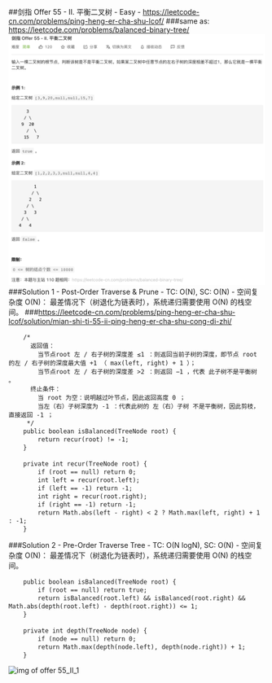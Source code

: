 ##剑指 Offer 55 - II. 平衡二叉树 - Easy - https://leetcode-cn.com/problems/ping-heng-er-cha-shu-lcof/
###same as: https://leetcode.com/problems/balanced-binary-tree/
![img of offer 55_II](imgs/offer%2055_II.png)
###Solution 1 - Post-Order Traverse & Prune - TC: O(N), SC: O(N) - 空间复杂度 O(N)： 最差情况下（树退化为链表时），系统递归需要使用 O(N) 的栈空间。
###https://leetcode-cn.com/problems/ping-heng-er-cha-shu-lcof/solution/mian-shi-ti-55-ii-ping-heng-er-cha-shu-cong-di-zhi/
```
    /*
      返回值：
        当节点root 左 / 右子树的深度差 ≤1 ：则返回当前子树的深度，即节点 root 的左 / 右子树的深度最大值 +1 （ max(left, right) + 1 ）；
        当节点root 左 / 右子树的深度差 >2 ：则返回 −1 ，代表 此子树不是平衡树 。
      终止条件：
        当 root 为空：说明越过叶节点，因此返回高度 0 ；
        当左（右）子树深度为 -1 ：代表此树的 左（右）子树 不是平衡树，因此剪枝，直接返回 -1 ；
     */
    public boolean isBalanced(TreeNode root) {
        return recur(root) != -1;
    }

    private int recur(TreeNode root) {
        if (root == null) return 0;
        int left = recur(root.left);
        if (left == -1) return -1;
        int right = recur(root.right);
        if (right == -1) return -1;
        return Math.abs(left - right) < 2 ? Math.max(left, right) + 1 : -1;
    }
```
###Solution 2 - Pre-Order Traverse Tree - TC: O(N logN), SC: O(N) - 空间复杂度 O(N)： 最差情况下（树退化为链表时），系统递归需要使用 O(N) 的栈空间。
```
    public boolean isBalanced(TreeNode root) {
        if (root == null) return true;
        return isBalanced(root.left) && isBalanced(root.right) && Math.abs(depth(root.left) - depth(root.right)) <= 1;
    }

    private int depth(TreeNode node) {
        if (node == null) return 0;
        return Math.max(depth(node.left), depth(node.right)) + 1;
    }
```
![img of offer 55_II_1](imgs/offer%2055_II_1.png)